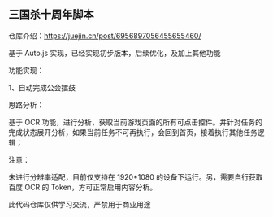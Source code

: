 ## 三国杀十周年脚本

仓库介绍：https://juejin.cn/post/6956897056455655460/

基于 Auto.js 实现，已经实现初步版本，后续优化，及加上其他功能

功能实现：

1、自动完成公会擂鼓

思路分析：

基于 OCR 功能，进行分析，获取当前游戏页面的所有可点击控件。并针对任务的完成状态展开分析，如果当前任务不可再执行，会回到首页，接着执行其他任务逻辑；

注意：

未进行分辨率适配，目前仅支持在 1920\*1080 的设备下运行。另，需要自行获取百度 OCR 的 Token，方可正常启用内容分析。

此代码仓库仅供学习交流，严禁用于商业用途
